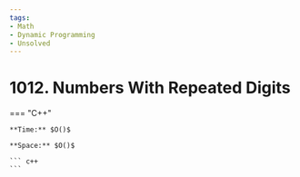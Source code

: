 ```yaml
---
tags:
- Math
- Dynamic Programming
- Unsolved
---
```



# 1012. Numbers With Repeated Digits

=== "C++"

    **Time:** $O()$

    **Space:** $O()$

    ``` c++
    ```
